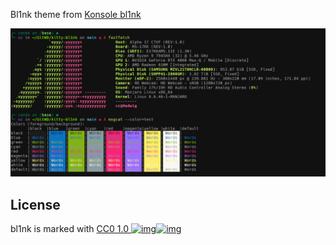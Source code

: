 Bl1nk theme from [Konsole bl1nk](https://store.kde.org/p/1220066/)

![bl1nk](./bl1nk.png)

## License

bl1nk is marked with [ CC0 1.0 ![img](https://chooser-beta.creativecommons.org/img/cc-logo.f0ab4ebe.svg)![img](https://chooser-beta.creativecommons.org/img/cc-zero.f5450231.svg)](https://creativecommons.org/publicdomain/zero/1.0/?ref=chooser-v1)
